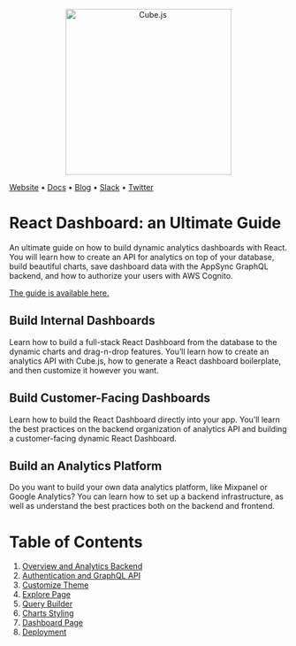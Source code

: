 <p align="center"><a href="https://cube.dev"><img src="https://i.imgur.com/zYHXm4o.png" alt="Cube.js" width="300px"></a></p>

[Website](https://cube.dev) • [Docs](https://cube.dev/docs) • [Blog](https://cube.dev/blog) • [Slack](https://slack.cube.dev) • [Twitter](https://twitter.com/thecubejs)

# React Dashboard: an Ultimate Guide
An ultimate guide on how to build dynamic analytics dashboards with React. You will learn how to create an API for analytics on top of your database, build beautiful charts, save dashboard data with the AppSync GraphQL backend, and how to authorize your users with AWS Cognito.

[The guide is available here.](https://react-dashboard.cube.dev)

## Build Internal Dashboards
Learn how to build a full-stack React Dashboard from the database to the dynamic charts and drag-n-drop features. You’ll learn how to create an analytics API with Cube.js, how to generate a React dashboard boilerplate, and then customize it however you want.

## Build Customer-Facing Dashboards
Learn how to build the React Dashboard directly into your app. You’ll learn the best practices on the backend organization of analytics API and building a customer-facing dynamic React Dashboard.

## Build an Analytics Platform
Do you want to build your own data analytics platform, like Mixpanel or Google Analytics? You can learn how to set up a backend infrastructure, as well as understand the best practices both on the backend and frontend.

# Table of Contents

1. [Overview and Analytics Backend](./content/1_overview_and_analytics_backend.md)
2. [Authentication and GraphQL API](./content/2_authentication_and_graphql_backend.md)
3. [Customize Theme](./content/3_customize_theme.md)
4. [Explore Page](./content/4_explore_page.md)
5. [Query Builder](./content/5_query_builder.md)
6. [Charts Styling](./content/6_charts_styling.md)
7. [Dashboard Page](./content/7_dashboard_page.md)
8. [Deployment](./content/8_deployment.md)
